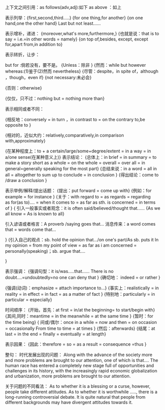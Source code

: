 上下文之间引用：as follows(adv,adj):如下 as above ：如上

表示列举：{first,second,third.....}
{for one thing,for another}
{on one hand,one the other hand}
Last but not least......

表示增补，递进：
{moreover,what's more,furthermore,}
{也就是说：that is to say = i.e.=in other words = namely}
{on top of,besides, except, except for,apart from,in addition to}

表示转折，让步：

but for :倘若没有，要不是。
{Unless：除非 }
{然而：while but however whereas:(1)鉴于(2)然而 nevertheless}
{尽管：despite，in spite of，although ，though，even if}
{not necessary:未必会}

{否则：otherwise}

{仅仅，只不过：nothing but = nothing more than}

表示相同或者不同：

{相反地：conversely = in turn ，in contrast to = on the contrary to,be opposite to }

{相对的，近似大约：relatively,comparatively,in comparison with,approximately}

{在某种程度上：to + a certain/large/some+degree/extent = in a way = in a/one sense(在某种意义上)}
表示结论：
{总体上：in brief = in summary = to make a story short as a whole = on the whole = overall = over all = in general=generally speaking for the most part}
{总结来说：in a word = all in all = altogether to sum up to conclude = in conclusion }
{得出结论：come to /draw a conclusion }

表示举例/解释/提出话题：
{提出：put forward = come up with}
{例如：for example = for instance }
{关于：with regard to = as regards = regarding  
as for(as to).... = when it comes to = as far as sth. is concerned = in terms of }
{
引入一般事实或者观念：it is often said/believed/thought that......
{As we all know = As is known to all}

引入谚语或者格言：A proverb /saying goes that...
消息传来：a word comes that = words come that...

}
{引入自己的观点：sb. hold the opinion that.../on one's part/As sb. puts it
In my opinion = from my point of view = as far as i am concerned = personally(speaking)；sb. argue that....

}

表示强调：
{强调句型：it is/was.....that...... There is no doubt....=undoubtedly=no one can deny that }
{确切地： indeed = or rather }

{强调(动词)：emphasize = attach importance to...}
{事实上：realistically = in reality = in effect = in fact = as a matter of fact }
{特别地：particularly = in particular = especially}

时间顺序：
{开始，首先：at first = in/at the beginning= to start/begin with}
{其间,同时：meantime = in the meanwhile = at the same time }
{暂时：for the time being}
{
间或/偶尔：once in a while = now and then = on occasion = occasionally
From time to time = at times
}
{然后：afterwards}
{结尾：at last = in the end = finally = eventually = at length}

表示因果：
{因此：therefore = so = as a result = consequence =thus }

整句：
时代发展出现的问题：
Along with the advance of the society more and more problems are brought to our attention, one of which is that....
The human race has entered a completely new stage full of opportunities and challenges in its history, with the increasingly rapid economic globalization and urbanization, more problems are brought to our attention.

关于问题的不同看法：
As to whether it is a blessing or a curse, however, people take different attitudes.
As to whether it is worthwhile ....., there is a long-running controversial debate. It is quite natural that people from different backgrounds may have divergent attitudes towards it.
